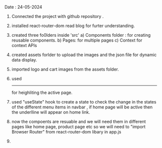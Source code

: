 
Date : 24-05-2024
1) Connected the project with github repository .
2) installed react-router-dom read blog for furter understanding.
3) created three fo0lders inside 'src' 
  a) Components folder : for creating reusable components.
  b) Pages: for multiple pages 
  c) Context for context APIs

4) created assets forlder to upload the images and the json file for dynamic data display.
5) imported logo and cart images from the assets folder.
6) used <hr/> for heighliting the active page.
7) used "useState" hook to create a state to check the change in the states of the different menu items in navbar , if home page will be active then the underlline will appear on home link.
8) now the compoents are resuable and we will need them in different pages like home page, product page etc so we will need to "import Browser Router" from react-router-dom libary in app.js
9)  